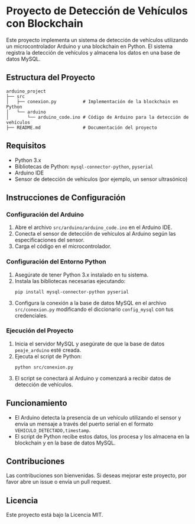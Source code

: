 # Proyecto de Detección de Vehículos con Blockchain

Este proyecto implementa un sistema de detección de vehículos utilizando un microcontrolador Arduino y una blockchain en Python. El sistema registra la detección de vehículos y almacena los datos en una base de datos MySQL.

## Estructura del Proyecto

```
arduino_project
├── src
│   ├── conexion.py          # Implementación de la blockchain en Python
│   └── arduino
│       └── arduino_code.ino # Código de Arduino para la detección de vehículos
├── README.md                # Documentación del proyecto
```

## Requisitos

- Python 3.x
- Bibliotecas de Python: `mysql-connector-python`, `pyserial`
- Arduino IDE
- Sensor de detección de vehículos (por ejemplo, un sensor ultrasónico)

## Instrucciones de Configuración

### Configuración del Arduino

1. Abre el archivo `src/arduino/arduino_code.ino` en el Arduino IDE.
2. Conecta el sensor de detección de vehículos al Arduino según las especificaciones del sensor.
3. Carga el código en el microcontrolador.

### Configuración del Entorno Python

1. Asegúrate de tener Python 3.x instalado en tu sistema.
2. Instala las bibliotecas necesarias ejecutando:
   ```
   pip install mysql-connector-python pyserial
   ```
3. Configura la conexión a la base de datos MySQL en el archivo `src/conexion.py` modificando el diccionario `config_mysql` con tus credenciales.

### Ejecución del Proyecto

1. Inicia el servidor MySQL y asegúrate de que la base de datos `peaje_arduino` esté creada.
2. Ejecuta el script de Python:
   ```
   python src/conexion.py
   ```
3. El script se conectará al Arduino y comenzará a recibir datos de detección de vehículos.

## Funcionamiento

- El Arduino detecta la presencia de un vehículo utilizando el sensor y envía un mensaje a través del puerto serial en el formato `VEHICULO_DETECTADO,timestamp`.
- El script de Python recibe estos datos, los procesa y los almacena en la blockchain y en la base de datos MySQL.

## Contribuciones

Las contribuciones son bienvenidas. Si deseas mejorar este proyecto, por favor abre un issue o envía un pull request.

## Licencia

Este proyecto está bajo la Licencia MIT.